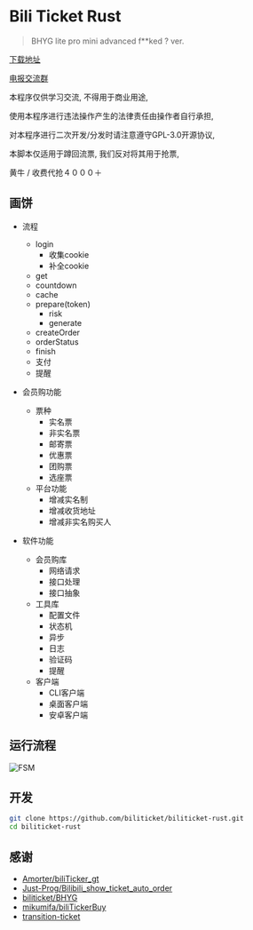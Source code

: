 # Bili Ticket Rust

> BHYG lite pro mini advanced f**ked ? ver.

[下载地址](https://github.com/biliticket/biliticket-rust/releases)

[电报交流群](https://t.me/bilibili_ticket)

本程序仅供学习交流, 不得用于商业用途,

使用本程序进行违法操作产生的法律责任由操作者自行承担,

对本程序进行二次开发/分发时请注意遵守GPL-3.0开源协议,

本脚本仅适用于蹲回流票, 我们反对将其用于抢票,

黄牛 / 收费代抢４０００＋

## 画饼

- 流程
  - login
    - 收集cookie
    - 补全cookie
  - get
  - countdown
  - cache
  - prepare(token)
    - risk
    - generate
  - createOrder
  - orderStatus
  - finish
  - 支付
  - 提醒

- 会员购功能
  - 票种
    - 实名票
    - 非实名票
    - 邮寄票
    - 优惠票
    - 团购票
    - 选座票
  - 平台功能
    - 增减实名制
    - 增减收货地址
    - 增减非实名购买人

- 软件功能
  - 会员购库
    - 网络请求
    - 接口处理
    - 接口抽象
  - 工具库
    - 配置文件
    - 状态机
    - 异步
    - 日志
    - 验证码
    - 提醒
  - 客户端
    - CLI客户端
    - 桌面客户端
    - 安卓客户端

## 运行流程

![FSM](fsm.png)

## 开发

```bash
git clone https://github.com/biliticket/biliticket-rust.git
cd biliticket-rust
```

## 感谢

- [Amorter/biliTicker_gt](https://github.com/Amorter/biliTicker_gt)
- [Just-Prog/Bilibili_show_ticket_auto_order](https://github.com/Just-Prog/Bilibili_show_ticket_auto_order)
- [biliticket/BHYG](https://github.com/biliticket/BHYG)
- [mikumifa/biliTickerBuy](https://github.com/mikumifa/biliTickerBuy)
- [transition-ticket](https://github.com/Hobr/transition-ticket)
